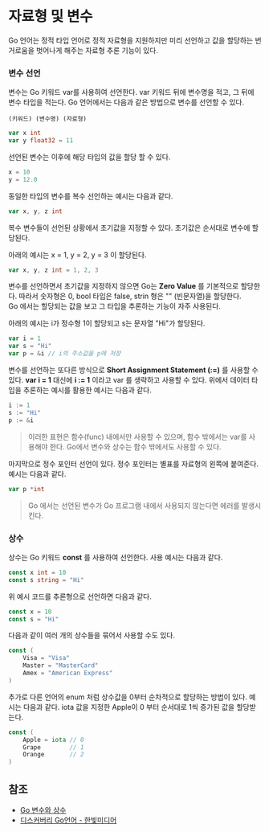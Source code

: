 # 자료형 및  변수

Go 언어는 정적 타입 언어로 정적 자료형을 지원하지만 미리 선언하고 값을 할당하는 번거로움을 벗어나게 해주는 자료형 추론 기능이 있다.

### 변수 선언

변수는 Go 키워드 var를 사용하여 선언한다. var 키워드 뒤에 변수명을 적고, 그 뒤에 변수 타입을 적는다.
Go 언어에서는 다음과 같은 방법으로 변수를 선언할 수 있다.

```
(키워드) (변수명) (자료형)
```

```go
var x int
var y float32 = 11
```

선언된 변수는 이후에 해당 타입의 값을 할당 할 수 있다.

```go
x = 10
y = 12.0
```

동일한 타입의 변수를 복수 선언하는 예시는 다음과 같다.

```go
var x, y, z int
```

복수 변수들이 선언된 상황에서 초기값을 지정할 수 있다. 초기값은 순서대로 변수에 할당된다. 

아래의 예시는 x = 1, y = 2, y = 3 이 할당된다.

```go
var x, y, z int = 1, 2, 3
```

변수를 선언하면서 초기값을 지정하지 않으면 Go는 **Zero Value** 를 기본적으로 할당한다.
따라서 숫자형은 0, bool 타입은 false, strin 형은 "" (빈문자열)을 할당한다.
<br>
Go 에서는 할당되는 값을 보고 그 타입을 추론하는 기능이 자주 사용된다.

아래의 예시는 i가 정수형 1이 할당되고 s는 문자열 "Hi"가 할당된다.

```go
var i = 1 
var s = "Hi"
var p = &i // i의 주소값을 p에 저장
```

변수를 선언하는 또다른 방식으로 **Short Assignment Statement (:=)** 를 사용할 수 있다.
**var i = 1** 대신에 **i := 1** 이라고 var 를 생략하고 사용할 수 있다. 위에서 데이터 타입을 추론하는 예시를 활용한 예시는 다음과 같다.

```go
i := 1
s := "Hi"
p := &i
```

> 이러한 표현은 함수(func) 내에서만 사용할 수 있으며, 함수 밖에서는 var를 사용해야 한다. Go에서 변수와 상수는 함수 밖에서도 사용할 수 있다.

마지막으로 정수 포인터 선언이 있다. 정수 포인터는 별표를 자료형의 왼쪽에 붙여준다. 예시는 다음과 같다.

```go
var p *int
```

> Go 에서는 선언된 변수가 Go 프로그램 내에서 사용되지 않는다면 에러를 발생시킨다.

### 상수

상수는 Go 키워드 **const** 를 사용하여 선언한다. 사용 예시는 다음과 같다.

```go
const x int = 10
const s string = "Hi"
```

위 예시 코드를 추론형으로 선언하면 다음과 같다.

```go
const x = 10
const s = "Hi"
```

다음과 같이 여러 개의 상수들을 묶어서 사용할 수도 있다.

```go
const (
	Visa = "Visa"
	Master = "MasterCard"
	Amex = "American Express"
)
```

추가로 다른 언어의 enum 처럼 상수값을 0부터 순차적으로 할당하는 방법이 있다. 예시는 다음과 같다.
iota 값을 지정한 Apple이 0 부터 순서대로 1씩 증가된 값을 할당받는다.

```go
const (
	Apple = iota // 0
	Grape		 // 1
	Orange		 // 2
)
```


## 참조

- [Go 변수와 상수](http://golang.site/go/article/4-Go-%EB%B3%80%EC%88%98%EC%99%80-%EC%83%81%EC%88%98)
- [디스커버리 Go언어 - 한빛미디어](https://www.hanbit.co.kr/store/books/look.php?p_code=B5279497767)
